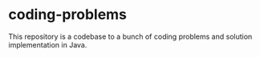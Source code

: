 # coding-problems
This repository is a codebase to a bunch of coding problems and solution implementation in Java.